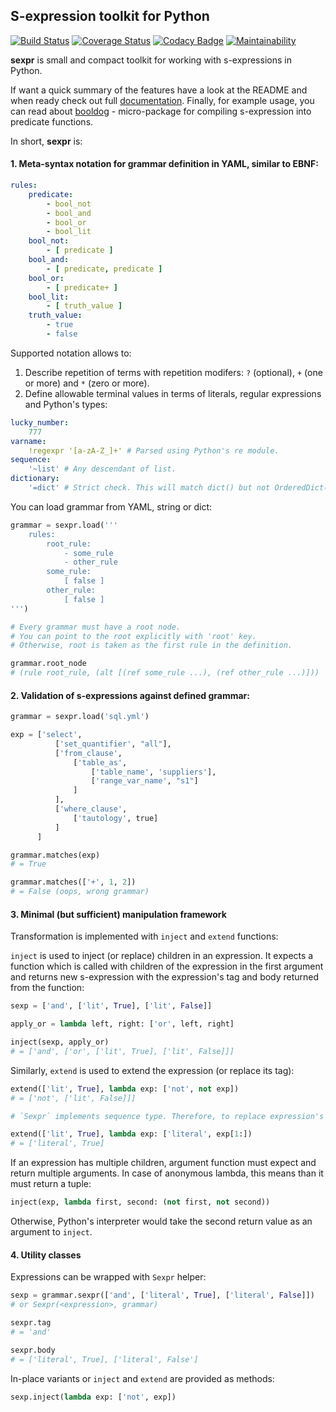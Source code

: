 ## S-expression toolkit for Python

[![Build Status](https://travis-ci.org/IwoHerka/sexpr.svg?branch=master)](https://travis-ci.org/IwoHerka/sexpr)
[![Coverage Status](https://coveralls.io/repos/github/IwoHerka/sexpr/badge.svg?branch=master)](https://coveralls.io/github/IwoHerka/sexpr?branch=master)
[![Codacy Badge](https://api.codacy.com/project/badge/Grade/dc96c6c6dc5141c4ba956bedb35c120f)](https://www.codacy.com/app/IwoHerka/sexpr?utm_source=github.com&amp;utm_medium=referral&amp;utm_content=IwoHerka/sexpr&amp;utm_campaign=Badge_Grade)
[![Maintainability](https://api.codeclimate.com/v1/badges/bd380c4f4a9848a87a20/maintainability)](https://codeclimate.com/github/IwoHerka/sexpr/maintainability)

**sexpr** is small and compact toolkit for working with s-expressions in Python.

If want a quick summary of the features have a look at the README and when ready
check out full <a href="http://sexpr.readthedocs.io/en/latest/">documentation</a>.
Finally, for example usage, you can read about
<a href="https://github.com/IwoHerka/booldog">booldog</a> - micro-package for
compiling s-expression into predicate functions.

In short, **sexpr** is:

#### 1. Meta-syntax notation for grammar definition in YAML, similar to EBNF:

```yaml
rules:
    predicate:
        - bool_not
        - bool_and
        - bool_or
        - bool_lit
    bool_not:
        - [ predicate ]
    bool_and:
        - [ predicate, predicate ]
    bool_or:
        - [ predicate+ ]
    bool_lit:
        - [ truth_value ]
    truth_value:
        - true
        - false
```

Supported notation allows to:

  1. Describe repetition of terms with repetition modifers: `?` (optional), `+` (one or more) and `*` (zero or more).
  2. Define allowable terminal values in terms of literals, regular expressions and Python's types:

```yaml
lucky_number:
    777
varname:
    !regexpr '[a-zA-Z_]+' # Parsed using Python's re module.
sequence:
    '~list' # Any descendant of list.
dictionary:
    '=dict' # Strict check. This will match dict() but not OrderedDict().
```

You can load grammar from YAML, string or dict:

```python
grammar = sexpr.load('''
    rules:
        root_rule:
            - some_rule
            - other_rule
        some_rule:
            [ false ]
        other_rule:
            [ false ]
''')

# Every grammar must have a root node.
# You can point to the root explicitly with 'root' key.
# Otherwise, root is taken as the first rule in the definition.

grammar.root_node
# (rule root_rule, (alt [(ref some_rule ...), (ref other_rule ...)]))
```


#### 2. Validation of s-expressions against defined grammar:

```python
grammar = sexpr.load('sql.yml')

exp = ['select',
          ['set_quantifier', "all"],
          ['from_clause',
              ['table_as',
                  ['table_name', 'suppliers'],
                  ['range_var_name', "s1"]
              ]
          ],
          ['where_clause',
              ['tautology', true]
          ]
      ]

grammar.matches(exp)
# = True

grammar.matches(['+', 1, 2])
# = False (oops, wrong grammar)

```

#### 3. Minimal (but sufficient) manipulation framework

Transformation is implemented with `inject` and `extend` functions:

`inject` is used to inject (or replace) children in an expression. It expects
a function which is called with children of the expression in the first
argument and returns new s-expression with the expression's tag and body
returned from the function:

```python
sexp = ['and', ['lit', True], ['lit', False]]

apply_or = lambda left, right: ['or', left, right]

inject(sexp, apply_or)
# = ['and', ['or', ['lit', True], ['lit', False]]]
```

Similarly, `extend` is used to extend the expression (or replace its tag):

```python
extend(['lit', True], lambda exp: ['not', not exp])
# = ['not', ['lit', False]]]

# `Sexpr` implements sequence type. Therefore, to replace expression's tag it's enough:

extend(['lit', True], lambda exp: ['literal', exp[1:])
# = ['literal', True]
```

If an expression has multiple children, argument function must expect
and return multiple arguments. In case of anonymous lambda, this means
than it must return a tuple:

```python
inject(exp, lambda first, second: (not first, not second))
```

Otherwise, Python's interpreter would take the second return value as an
argument to `inject`.

#### 4. Utility classes

Expressions can be wrapped with `Sexpr` helper:

```python
sexp = grammar.sexpr(['and', ['literal', True], ['literal', False]])
# or Sexpr(<expression>, grammar)

sexpr.tag
# = 'and'

sexpr.body
# = ['literal', True], ['literal', False']
```

In-place variants or `inject` and `extend` are provided as methods:

```python
sexp.inject(lambda exp: ['not', exp])
```
